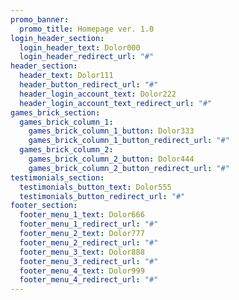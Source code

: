 ```yaml
---
promo_banner:
  promo_title: Homepage ver. 1.0
login_header_section:
  login_header_text: Dolor000
  login_header_redirect_url: "#"
header_section:
  header_text: Dolor111
  header_button_redirect_url: "#"
  header_login_account_text: Dolor222
  header_login_account_text_redirect_url: "#"
games_brick_section:
  games_brick_column_1:
    games_brick_column_1_button: Dolor333
    games_brick_column_1_button_redirect_url: "#"
  games_brick_column_2:
    games_brick_column_2_button: Dolor444
    games_brick_column_2_button_redirect_url: "#"
testimonials_section:
  testimonials_button_text: Dolor555
  testimonials_button_redirect_url: "#"
footer_section:
  footer_menu_1_text: Dolor666
  footer_menu_1_redirect_url: "#"
  footer_menu_2_text: Dolor777
  footer_menu_2_redirect_url: "#"
  footer_menu_3_text: Dolor888
  footer_menu_3_redirect_url: "#"
  footer_menu_4_text: Dolor999
  footer_menu_4_redirect_url: "#"
---
```

